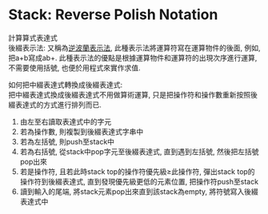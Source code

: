 # Stack: Reverse Polish Notation

計算算式表達式  
後綴表示法: 又稱為[逆波蘭表示法](https://zh.wikipedia.org/wiki/%E9%80%86%E6%B3%A2%E5%85%B0%E8%A1%A8%E7%A4%BA%E6%B3%95), 此種表示法將運算符寫在運算物件的後面, 例如, 把a+b寫成ab+. 此種表示法的優點是根據運算物件和運算符的出現次序進行運算, 不需要使用括號, 也便於用程式來實作求值.

如何把中綴表達式轉換成後綴表達式:  
把中綴表達式換成後綴表達式不用做算術運算, 只是把操作符和操作數重新按照後綴表達式的方式進行排列而已.

1. 由左至右讀取表達式中的字元
2. 若為操作數, 則複製到後綴表達式字串中
3. 若為左括號, 則push至stack中
4. 若為右括號, 從stack中pop字元至後綴表達式, 直到遇到左括號, 然後把左括號pop出來
5. 若是操作符, 且若此時stack top的操作符優先級≥此操作符, 彈出stack top的操作符到後綴表達式, 直到發現優先級更低的元素位置, 把操作符push至stack
6. 讀到輸入的尾端, 將stack元素pop出來直到該stack為empty, 將符號寫入後綴表達式中



